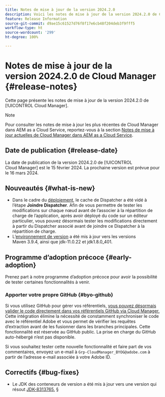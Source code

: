 ```yaml
---
title: Notes de mise à jour de la version 2024.2.0
description: Voici les notes de mise à jour de la version 2024.2.0 de Cloud Manager.
feature: Release Information
source-git-commit: d9ae15c61527d76f8f17e6cb48f204deb3f9fff5
workflow-type: ht
source-wordcount: '299'
ht-degree: 100%

---
```



# Notes de mise à jour de la version 2024.2.0 de Cloud Manager {#release-notes}

Cette page présente les notes de mise à jour de la version 2024.2.0 de [!UICONTROL Cloud Manager].

>[!NOTE]
>
>Pour consulter les notes de mise à jour les plus récentes de Cloud Manager dans AEM as a Cloud Service, reportez-vous à la section [Notes de mise à jour actuelles de Cloud Manager dans AEM as a Cloud Service](https://experienceleague.adobe.com/docs/experience-manager-cloud-service/content/implementing/using-cloud-manager/release-notes-cloud-manager/release-notes-cm-current.html?lang=fr).

## Date de publication {#release-date}

La date de publication de la version 2024.2.0 de [!UICONTROL Cloud Manager] est le 15 février 2024. La prochaine version est prévue pour le 16 mars 2024.

## Nouveautés {#what-is-new}

* Dans le cadre du [déploiement](/help/using/code-deployment.md), le cache de Dispatcher a été vidé à l’étape **Joindre Dispatcher**. Afin de vous permettre de tester les modifications sur chaque nœud avant de l’associer à la répartition de charge de l’application, après avoir déployé du code sur un éditeur particulier, vous pouvez désormais tester les modifications directement à partir du Dispatcher associé avant de joindre ce Dispatcher à la répartition de charge.
* L’[environnement de version](/help/getting-started/build-environment.md) a été mis à jour vers les versions Maven 3.9.4, ainsi que jdk-11.0.22 et jdk1.8.0_401.

## Programme d’adoption précoce {#early-adoption}

Prenez part à notre programme d’adoption précoce pour avoir la possibilité de tester certaines fonctionnalités à venir.

### Apporter votre propre GitHub {#byo-github}

Si vous utilisez GitHub pour gérer vos référentiels, [vous pouvez désormais valider le code directement dans vos référentiels GitHub via Cloud Manager.](/help/managing-code/byo-github.md) Cette intégration élimine la nécessité de constamment synchroniser le code avec le référentiel Adobe et vous permet de vérifier les requêtes d’extraction avant de les fusionner dans les branches principales. Cette fonctionnalité est réservée au GitHub public. La prise en charge du GitHub auto-hébergé n’est pas disponible.

Si vous souhaitez tester cette nouvelle fonctionnalité et faire part de vos commentaires, envoyez un e-mail à `Grp-CloudManager_BYOG@adobe.com` à partir de l’adresse e-mail associée à votre Adobe ID.

## Correctifs {#bug-fixes}

* Le JDK des conteneurs de version a été mis à jour vers une version qui résout [JDK-8313765.](https://bugs.openjdk.org/browse/JDK-8313765)
§